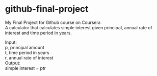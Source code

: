 # github-final-project
My Final Project for Github course on Coursera
<br>
A calculator that calculates simple interest given principal, annual rate of interest and time period in years.<br>

Input: <br>
   p, principal amount<br>
   t, time period in years<br>
   r, annual rate of interest<br>
Output: <br>
   simple interest = p*t*r
